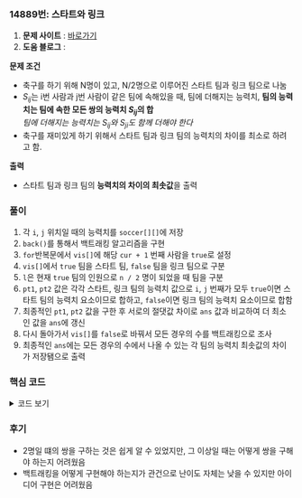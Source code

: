 ### 14889번: 스타트와 링크

1. **문제 사이트** : [바로가기](https://www.acmicpc.net/problem/14889)
2. **도움 블로그** : 

**문제 조건**
- 축구를 하기 위해 N명이 있고, N/2명으로 이루어진 스타트 팀과 링크 팀으로 나눔
- $S_{ij}$는 i번 사람과 j번 사람이 같은 팀에 속해있을 때, 팀에 더해지는 능력치, **팀의 능력치는 팀에 속한 모든 쌍의 능력치 $S_{ij}$의 합**  
_팀에 더해지는 능력치는 $S_{ij}$와 $S_{ji}$도 함께 더해야 한다_
- 축구를 재미있게 하기 위해서 스타트 팀과 링크 팀의 능력치의 차이를 최소로 하려고 함.

**출력**  
- 스타트 팀과 링크 팀의 **능력치의 차이의 최솟값**을 출력

### 풀이
1. 각 `i`, `j` 위치일 때의 능력치를 `soccer[][]`에 저장
2. `back()`를 통해서 백트래킹 알고리즘을 구현
3. `for`반복문에서 `vis[]`에 해당 `cur + 1` 번째 사람을 `true`로 설정  
4. `vis[]`에서 `true` 팀을 스타트 팀, `false` 팀을 링크 팀으로 구분
5. `l`은 현재 `true` 팀의 인원으로 `n / 2` 명이 되었을 때 팀을 구분
6. `pt1`, `pt2` 값은 각각 스타트, 링크 팀의 능력치 값으로 `i`, `j` 번째가 모두 `true`이면 스타트 팀의 능력치 요소이므로 합하고, `false`이면 링크 팀의 능력치 요소이므로 합함
7. 최종적인 `pt1`, `pt2` 값을 구한 후 서로의 절댓값 차이로 `ans` 값과 비교하여 더 최소인 값을 `ans`에 갱신
8. 다시 돌아가서 `vis[]`를 `false`로 바꿔서 모든 경우의 수를 백트래킹으로 조사
9. 최종적인 `ans`에는 모든 경우의 수에서 나올 수 있는 각 팀의 능력치 최솟값의 차이가 저장됌으로 출력

### 핵심 코드

<details>
<summary>코드 보기</summary>

```cpp
void back(int cur, int l) {
    if(l == n / 2) {
        int pt1 = 0, pt2 = 0;

        for(int i = 0; i < n; i++) {
            for(int j = 0; j < n; j++) {
                if(vis[i] == true && vis[j] == true) pt1 += soccer[i][j];
                if(vis[i] == false && vis[j] == false) pt2 += soccer[i][j];
            }
        }
        
        ans = min(ans, abs(pt1 - pt2));
        return;
    }

    for(int i = cur + 1; i < n; i++) {
        vis[i] = true;
        back(i, l + 1);
        vis[i] = false;
    }
}
```
- 코드 설명
</details>

### 후기
- 2명일 떄의 쌍을 구하는 것은 쉽게 알 수 있었지만, 그 이상일 때는 어떻게 쌍을 구해야 하는지 어려웠음
- 백트래킹을 어떻게 구현해야 하는지가 관건으로 난이도 자체는 낮을 수 있지만 아이디어 구현은 어려웠음